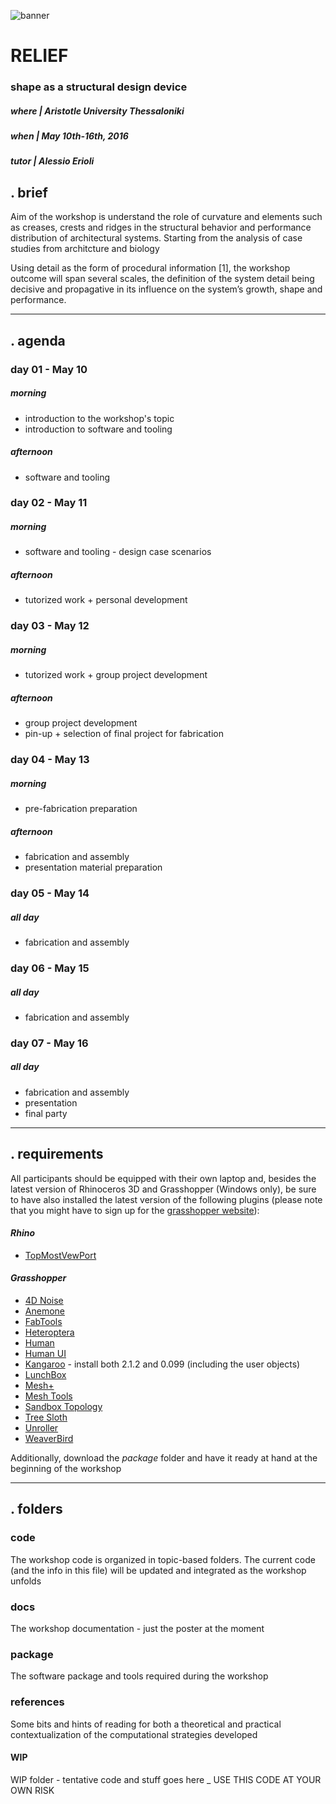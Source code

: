 ![banner](https://raw.githubusercontent.com/ale2x72/GH_ws_Thessaloniki_2016/master/docs/ws_banner.jpg)

# RELIEF

### shape as a structural design device

##### _where_ | Aristotle University Thessaloniki
##### _when_ | May 10th-16th, 2016
##### _tutor_ | Alessio Erioli

## . brief

Aim of the workshop is understand the role of curvature and elements such as creases, crests and ridges in the structural behavior and performance distribution of architectural systems.
Starting from the analysis of case studies from architcture and biology

Using detail as the form of procedural information [1], the workshop outcome will span several scales, the definition of the system detail being decisive and propagative in its influence on the system’s growth, shape and performance.

---

## . agenda

### day 01 - May 10

##### _morning_

+ introduction to the workshop's topic
+ introduction to software and tooling

##### _afternoon_

+ software and tooling 

### day 02 - May 11

##### _morning_

+ software and tooling - design case scenarios

##### _afternoon_

+ tutorized work + personal development

### day 03 - May 12

##### _morning_

+ tutorized work + group project development

##### _afternoon_

+ group project development
+ pin-up + selection of final project for fabrication

### day 04 - May 13

##### _morning_

+ pre-fabrication preparation

##### _afternoon_

+ fabrication and assembly
+ presentation material preparation

### day 05 - May 14

##### _all day_

+ fabrication and assembly

### day 06 - May 15

##### _all day_

+ fabrication and assembly

### day 07 - May 16

##### _all day_

+ fabrication and assembly
+ presentation
+ final party

---

## . requirements

All participants should be equipped with their own laptop and, besides the latest version of Rhinoceros 3D and Grasshopper (Windows only), be sure to have also installed the latest version of the following plugins (please note that you might have to sign up for the [grasshopper website](http://www.grasshopper3d.com)):

#### _Rhino_

+ [TopMostVewPort](http://www.food4rhino.com/project/topmostviewport)


#### _Grasshopper_

+ [4D Noise](http://www.food4rhino.com/project/4dnoise)
+ [Anemone](http://www.food4rhino.com/project/anemone)
+ [FabTools](http://www.food4rhino.com/project/fabtools)
+ [Heteroptera](http://www.food4rhino.com/project/heteroptera)
+ [Human](http://www.food4rhino.com/project/human)
+ [Human UI](http://www.food4rhino.com/project/human-ui)
+ [Kangaroo](http://www.food4rhino.com/project/kangaroo) - install both 2.1.2 and 0.099 (including the user objects)
+ [LunchBox](http://www.food4rhino.com/project/lunchbox)
+ [Mesh+](http://www.food4rhino.com/project/mesh)
+ [Mesh Tools](http://www.grasshopper3d.com/forum/topics/mesh-pipe)
+ [Sandbox Topology](http://www.food4rhino.com/project/sandboxtopo)
+ [Tree Sloth](http://www.grasshopper3d.com/group/milkbox/forum/topics/tree-sloth)
+ [Unroller](http://www.grasshopper3d.com/group/milkbox/forum/topics/unroll-transform)
+ [WeaverBird](http://www.giuliopiacentino.com/get-wb/)

Additionally, download the _package_ folder and have it ready at hand at the beginning of the workshop

---

## . folders

### code

The workshop code is organized in topic-based folders. The current code (and the info in this file) will be updated and integrated as the workshop unfolds

### docs

The workshop documentation - just the poster at the moment

### package

The software package and tools required during the workshop

### references

Some bits and hints of reading for both a theoretical and practical contextualization of the computational strategies developed

#### WIP

WIP folder - tentative code and stuff goes here _ USE THIS CODE AT YOUR OWN RISK
